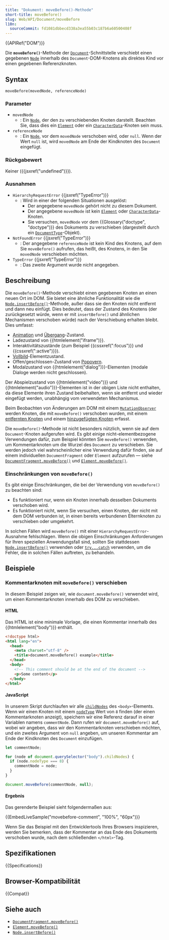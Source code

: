 ```yaml
---
title: "Dokument: moveBefore()-Methode"
short-title: moveBefore()
slug: Web/API/Document/moveBefore
l10n:
  sourceCommit: fd1081dbbecd338a3ea55b03c187b6a60500408f
---
```


{{APIRef("DOM")}}

Die **`moveBefore()`**-Methode der [`Document`](/de/docs/Web/API/Document)-Schnittstelle verschiebt einen gegebenen [`Node`](/de/docs/Web/API/Node) innerhalb des `Document`-DOM-Knotens als direktes Kind vor einen gegebenen Referenzknoten.

## Syntax

```js-nolint
moveBefore(movedNode, referenceNode)
```

### Parameter

- `movedNode`
  - : Ein [`Node`](/de/docs/Web/API/Node), der den zu verschiebenden Knoten darstellt. Beachten Sie, dass dies ein [`Element`](/de/docs/Web/API/Element) oder ein [`CharacterData`](/de/docs/Web/API/CharacterData)-Knoten sein muss.
- `referenceNode`
  - : Ein [`Node`](/de/docs/Web/API/Node), vor dem `movedNode` verschoben wird, oder `null`. Wenn der Wert `null` ist, wird `movedNode` am Ende der Kindknoten des `Document` eingefügt.

### Rückgabewert

Keiner ({{jsxref("undefined")}}).

### Ausnahmen

- `HierarchyRequestError` {{jsxref("TypeError")}}
  - : Wird in einer der folgenden Situationen ausgelöst:
    - Der angegebene `movedNode` gehört nicht zu diesem Dokument.
    - Der angegebene `movedNode` ist kein [`Element`](/de/docs/Web/API/Element) oder [`CharacterData`](/de/docs/Web/API/CharacterData)-Knoten.
    - Sie versuchen, `movedNode` vor dem {{Glossary("doctype", "doctype")}} des Dokuments zu verschieben (dargestellt durch ein [`DocumentType`](/de/docs/Web/API/DocumentType)-Objekt).
- `NotFoundError` {{jsxref("TypeError")}}
  - : Der angegebene `referenceNode` ist kein Kind des Knotens, auf dem Sie `moveBefore()` aufrufen, das heißt, des Knotens, in den Sie `movedNode` verschieben möchten.
- `TypeError` {{jsxref("TypeError")}}
  - : Das zweite Argument wurde nicht angegeben.

## Beschreibung

Die `moveBefore()`-Methode verschiebt einen gegebenen Knoten an einen neuen Ort im DOM. Sie bietet eine ähnliche Funktionalität wie die [`Node.insertBefore()`](/de/docs/Web/API/Node/insertBefore)-Methode, außer dass sie den Knoten nicht entfernt und dann neu einfügt. Dies bedeutet, dass der Zustand des Knotens (der zurückgesetzt würde, wenn er mit `insertBefore()` und ähnlichen Mechanismen verschoben würde) nach der Verschiebung erhalten bleibt. Dies umfasst:

- [Animation](/de/docs/Web/CSS/CSS_animations) und [Übergang](/de/docs/Web/CSS/CSS_transitions)-Zustand.
- Ladezustand von {{htmlelement("iframe")}}.
- Interaktivitätszustände (zum Beispiel {{cssxref(":focus")}} und {{cssxref(":active")}}).
- [Vollbild](/de/docs/Web/API/Fullscreen_API)-Elementzustand.
- Offen/geschlossen-Zustand von [Popovern](/de/docs/Web/API/Popover_API).
- Modalzustand von {{htmlelement("dialog")}}-Elementen (modale Dialoge werden nicht geschlossen).

Der Abspielzustand von {{htmlelement("video")}} und {{htmlelement("audio")}}-Elementen ist in der obigen Liste nicht enthalten, da diese Elemente ihren Zustand beibehalten, wenn sie entfernt und wieder eingefügt werden, unabhängig vom verwendeten Mechanismus.

Beim Beobachten von Änderungen am DOM mit einem [`MutationObserver`](/de/docs/Web/API/MutationObserver) werden Knoten, die mit `moveBefore()` verschoben wurden, mit einem [entfernten Knoten](/de/docs/Web/API/MutationRecord/removedNodes) und einem [hinzugefügten Knoten](/de/docs/Web/API/MutationRecord/addedNodes) erfasst.

Die `moveBefore()`-Methode ist nicht besonders nützlich, wenn sie auf dem `Document`-Knoten aufgerufen wird. Es gibt einige nicht-elementbezogene Verwendungen dafür, zum Beispiel könnten Sie `moveBefore()` verwenden, um Kommentarknoten um die Wurzel des `Document` zu verschieben. Sie werden jedoch viel wahrscheinlicher eine Verwendung dafür finden, sie auf einem individuellen `DocumentFragment` oder `Element` aufzurufen — siehe [`DocumentFragment.moveBefore()`](/de/docs/Web/API/DocumentFragment/moveBefore) und [`Element.moveBefore()`](/de/docs/Web/API/Element/moveBefore).

### Einschränkungen von `moveBefore()`

Es gibt einige Einschränkungen, die bei der Verwendung von `moveBefore()` zu beachten sind:

- Es funktioniert nur, wenn ein Knoten innerhalb desselben Dokuments verschoben wird.
- Es funktioniert nicht, wenn Sie versuchen, einen Knoten, der nicht mit dem DOM verbunden ist, in einen bereits verbundenen Elternknoten zu verschieben oder umgekehrt.

In solchen Fällen wird `moveBefore()` mit einer `HierarchyRequestError`-Ausnahme fehlschlagen. Wenn die obigen Einschränkungen Anforderungen für Ihren speziellen Anwendungsfall sind, sollten Sie stattdessen [`Node.insertBefore()`](/de/docs/Web/API/Node/insertBefore) verwenden oder [`try...catch`](/de/docs/Web/JavaScript/Reference/Statements/try...catch) verwenden, um die Fehler, die in solchen Fällen auftreten, zu behandeln.

## Beispiele

### Kommentarknoten mit `moveBefore()` verschieben

In diesem Beispiel zeigen wir, wie `document.moveBefore()` verwendet wird, um einen Kommentarknoten innerhalb des DOM zu verschieben.

#### HTML

Das HTML ist eine minimale Vorlage, die einen Kommentar innerhalb des {{htmlelement("body")}} enthält.

```html live-sample___movebefore-comment
<!doctype html>
<html lang="en">
  <head>
    <meta charset="utf-8" />
    <title>document.moveBefore() example</title>
  </head>
  <body>
    <!-- This comment should be at the end of the document -->
    <p>Some content</p>
  </body>
</html>
```

#### JavaScript

In unserem Skript durchlaufen wir alle [`childNodes`](/de/docs/Web/API/Node/childNodes) des `<body>`-Elements. Wenn wir einen Knoten mit einem [`nodeType`](/de/docs/Web/API/Node/nodeType) Wert von `8` finden (der einen Kommentarknoten anzeigt), speichern wir eine Referenz darauf in einer Variablen namens `commentNode`. Dann rufen wir `document.moveBefore()` auf, wobei wir angeben, dass wir den Kommentarknoten verschieben möchten, und ein zweites Argument von `null` angeben, um unseren Kommentar am Ende der Kindknoten des `Document` einzufügen.

```js live-sample___movebefore-comment
let commentNode;

for (node of document.querySelector("body").childNodes) {
  if (node.nodeType === 8) {
    commentNode = node;
  }
}

document.moveBefore(commentNode, null);
```

#### Ergebnis

Das gerenderte Beispiel sieht folgendermaßen aus:

{{EmbedLiveSample("movebefore-comment", "100%", "60px")}}

Wenn Sie das Beispiel mit den Entwicklertools Ihres Browsers inspizieren, werden Sie bemerken, dass der Kommentar an das Ende des Dokuments verschoben wurde, nach dem schließenden `</html>`-Tag.

## Spezifikationen

{{Specifications}}

## Browser-Kompatibilität

{{Compat}}

## Siehe auch

- [`DocumentFragment.moveBefore()`](/de/docs/Web/API/DocumentFragment/moveBefore)
- [`Element.moveBefore()`](/de/docs/Web/API/Element/moveBefore)
- [`Node.insertBefore()`](/de/docs/Web/API/Node/insertBefore)
